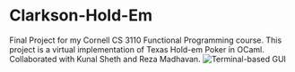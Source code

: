 # Clarkson-Hold-Em

Final Project for my Cornell CS 3110 Functional Programming course. 
This project is a virtual implementation of Texas Hold-em Poker in OCaml. 
Collaborated with Kunal Sheth and Reza Madhavan.
![Terminal-based GUI](/assets/clarksonholdemgui.png)
